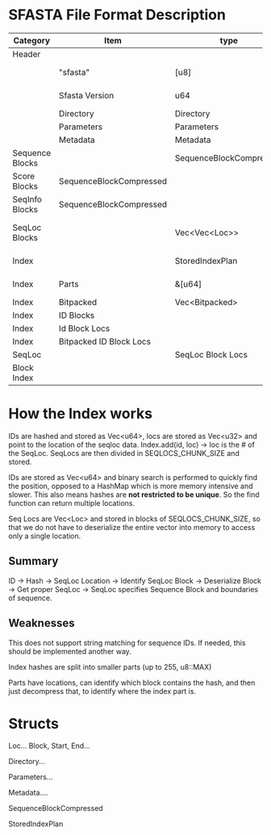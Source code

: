 
# SFASTA File Format Description

| Category | Item | type | Description |
| -------- | ---- | ---- | ----------- |
| Header   |      |      |             |
|          | "sfasta" | \[u8\] | The string "sfasta" as bytes to indicate an sfasta file |
|          | Sfasta Version | u64 | Sfasta Version as u64, for future compatability |
| | Directory | Directory | Directory struct |
| | Parameters | Parameters | Parameters Struct |
| | Metadata | Metadata | Metadata Struct |
| Sequence Blocks | | SequenceBlockCompressed | Individual SequenceBlockCompressed |
| Score Blocks | SequenceBlockCompressed | | TODO |
| SeqInfo Blocks | SequenceBlockCompressed| | TODO |
| SeqLoc Blocks | | Vec\<Vec\<Loc\>\> | Location of each of the sequences, stored as groups of Vec\<Loc\> |
| Index | | StoredIndexPlan | How to reassemble the index |
| Index | Parts | &\[u64\] | Index Hashes but split into parts |
| Index | Bitpacked | Vec\<Bitpacked\> | Bitpacked part of the index |
| Index | ID Blocks | | |
| Index | Id Block Locs | | |
| Index | Bitpacked ID Block Locs | | |
| SeqLoc| | SeqLoc Block Locs | |
| Block Index | | |



# How the Index works
IDs are hashed and stored as Vec\<u64\>, locs are stored as Vec\<u32\> and point to the location of the seqloc data. Index.add(id, loc) -> loc is the # of the SeqLoc. SeqLocs are then divided in SEQLOCS_CHUNK_SIZE and stored.

IDs are stored as Vec\<u64\> and binary search is performed to quickly find the position, opposed to a HashMap which is more memory intensive and slower. This also means hashes are **not restricted to be unique**. So the find function can return multiple locations.

Seq Locs are Vec\<Loc\> and stored in blocks of SEQLOCS_CHUNK_SIZE, so that we do not have to deserialize the entire vector into memory to access only a single location. 

## Summary
ID -> Hash -> SeqLoc Location -> Identify SeqLoc Block -> Deserialize Block -> Get proper SeqLoc -> SeqLoc specifies Sequence Block and boundaries of sequence.

## Weaknesses
This does not support string matching for sequence IDs. If needed, this should be implemented another way.


Index hashes are split into smaller parts (up to 255, u8::MAX)

Parts have locations, can identify which block contains the hash, and then just decompress that, to identify where the index part is.





# Structs

Loc...
Block, Start, End...

Directory...

Parameters...

Metadata....

SequenceBlockCompressed

StoredIndexPlan
